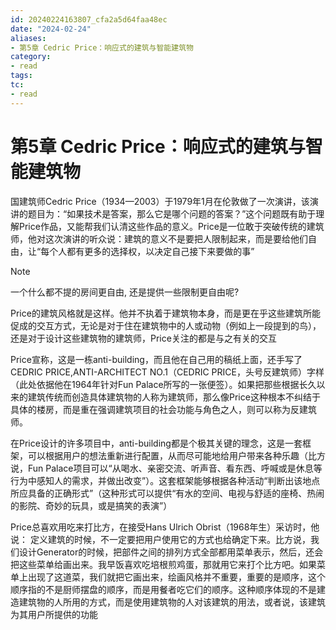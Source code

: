 ```yaml
---
id: 20240224163807_cfa2a5d64faa48ec
date: "2024-02-24"
aliases:
- 第5章 Cedric Price：响应式的建筑与智能建筑物
category:
- read
tags:
tc:
- read
---
```


# 第5章 Cedric Price：响应式的建筑与智能建筑物

国建筑师Cedric Price（1934—2003）于1979年1月在伦敦做了一次演讲，该演讲的题目为：“如果技术是答案，那么它是哪个问题的答案？”这个问题既有助于理解Price作品，又能帮我们认清这些作品的意义。Price是一位敢于突破传统的建筑师，他对这次演讲的听众说：建筑的意义不是要把人限制起来，而是要给他们自由，让“每个人都有更多的选择权，以决定自己接下来要做的事”

> [!NOTE]
> 一个什么都不提的房间更自由, 还是提供一些限制更自由呢?

Price的建筑风格就是这样。他并不执着于建筑物本身，而是更在乎这些建筑所能促成的交互方式，无论是对于住在建筑物中的人或动物（例如上一段提到的鸟），还是对于设计这些建筑物的建筑师，Price关注的都是与之有关的交互

Price宣称，这是一栋anti-building，而且他在自己用的稿纸上面，还手写了CEDRIC PRICE,ANTI-ARCHITECT NO.1（CEDRIC PRICE，头号反建筑师）字样（此处依据他在1964年针对Fun Palace所写的一张便签）。如果把那些根据长久以来的建筑传统而创造具体建筑物的人称为建筑师，那么像Price这种根本不纠结于具体的楼房，而是重在强调建筑项目的社会功能与角色之人，则可以称为反建筑师。

在Price设计的许多项目中，anti-building都是个极其关键的理念，这是一套框架，可以根据用户的想法重新进行配置，从而尽可能地给用户带来各种乐趣（比方说，Fun Palace项目可以“从喝水、亲密交流、听声音、看东西、呼喊或是休息等行为中感知人的需求，并做出改变”）。这套框架能够根据各种活动“判断出该地点所应具备的正确形式”（这种形式可以提供“有水的空间、电视与舒适的座椅、热闹的影院、奇妙的玩具，或是搞笑的表演”）

Price总喜欢用吃来打比方，在接受Hans Ulrich Obrist（1968年生）采访时，他说：
定义建筑的时候，不一定要把用户使用它的方式也给确定下来。比方说，我们设计Generator的时候，把部件之间的排列方式全部都用菜单表示，然后，还会把这些菜单给画出来。我早饭喜欢吃培根煎鸡蛋，那就用它来打个比方吧。如果菜单上出现了这道菜，我们就把它画出来，绘画风格并不重要，重要的是顺序，这个顺序指的不是厨师摆盘的顺序，而是用餐者吃它们的顺序。这种顺序体现的不是建造建筑物的人所用的方式，而是使用建筑物的人对该建筑的用法，或者说，该建筑为其用户所提供的功能